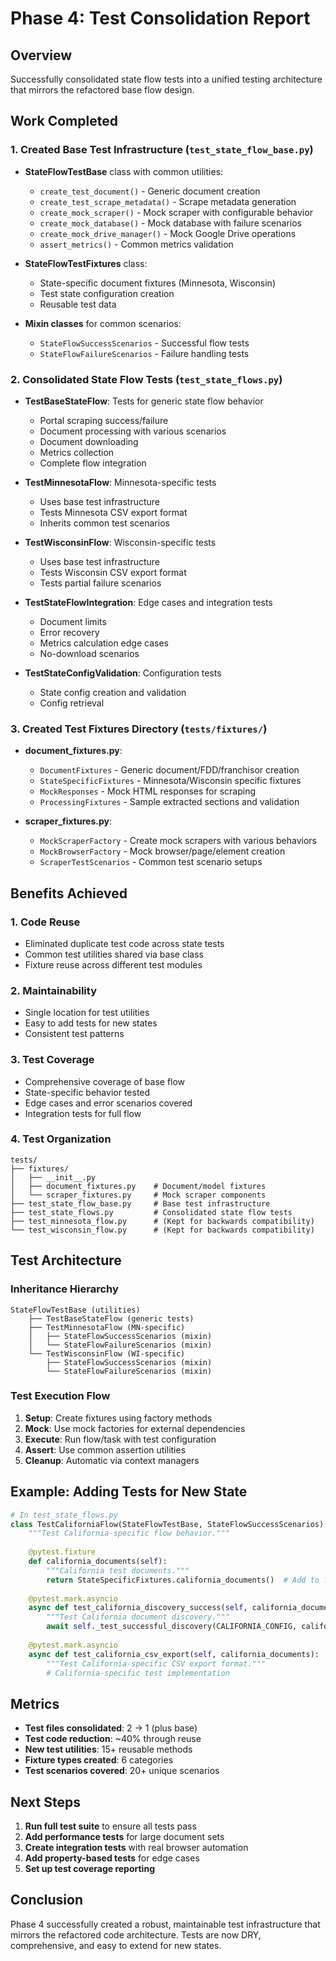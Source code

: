 # Phase 4: Test Consolidation Report

## Overview
Successfully consolidated state flow tests into a unified testing architecture that mirrors the refactored base flow design.

## Work Completed

### 1. Created Base Test Infrastructure (`test_state_flow_base.py`)
- **StateFlowTestBase** class with common utilities:
  - `create_test_document()` - Generic document creation
  - `create_test_scrape_metadata()` - Scrape metadata generation
  - `create_mock_scraper()` - Mock scraper with configurable behavior
  - `create_mock_database()` - Mock database with failure scenarios
  - `create_mock_drive_manager()` - Mock Google Drive operations
  - `assert_metrics()` - Common metrics validation

- **StateFlowTestFixtures** class:
  - State-specific document fixtures (Minnesota, Wisconsin)
  - Test state configuration creation
  - Reusable test data

- **Mixin classes** for common scenarios:
  - `StateFlowSuccessScenarios` - Successful flow tests
  - `StateFlowFailureScenarios` - Failure handling tests

### 2. Consolidated State Flow Tests (`test_state_flows.py`)
- **TestBaseStateFlow**: Tests for generic state flow behavior
  - Portal scraping success/failure
  - Document processing with various scenarios
  - Document downloading
  - Metrics collection
  - Complete flow integration

- **TestMinnesotaFlow**: Minnesota-specific tests
  - Uses base test infrastructure
  - Tests Minnesota CSV export format
  - Inherits common test scenarios

- **TestWisconsinFlow**: Wisconsin-specific tests
  - Uses base test infrastructure
  - Tests Wisconsin CSV export format
  - Tests partial failure scenarios

- **TestStateFlowIntegration**: Edge cases and integration tests
  - Document limits
  - Error recovery
  - Metrics calculation edge cases
  - No-download scenarios

- **TestStateConfigValidation**: Configuration tests
  - State config creation and validation
  - Config retrieval

### 3. Created Test Fixtures Directory (`tests/fixtures/`)
- **document_fixtures.py**:
  - `DocumentFixtures` - Generic document/FDD/franchisor creation
  - `StateSpecificFixtures` - Minnesota/Wisconsin specific fixtures
  - `MockResponses` - Mock HTML responses for scraping
  - `ProcessingFixtures` - Sample extracted sections and validation

- **scraper_fixtures.py**:
  - `MockScraperFactory` - Create mock scrapers with various behaviors
  - `MockBrowserFactory` - Mock browser/page/element creation
  - `ScraperTestScenarios` - Common test scenario setups

## Benefits Achieved

### 1. Code Reuse
- Eliminated duplicate test code across state tests
- Common test utilities shared via base class
- Fixture reuse across different test modules

### 2. Maintainability
- Single location for test utilities
- Easy to add tests for new states
- Consistent test patterns

### 3. Test Coverage
- Comprehensive coverage of base flow
- State-specific behavior tested
- Edge cases and error scenarios covered
- Integration tests for full flow

### 4. Test Organization
```
tests/
├── fixtures/
│   ├── __init__.py
│   ├── document_fixtures.py    # Document/model fixtures
│   └── scraper_fixtures.py     # Mock scraper components
├── test_state_flow_base.py     # Base test infrastructure
├── test_state_flows.py         # Consolidated state flow tests
├── test_minnesota_flow.py      # (Kept for backwards compatibility)
└── test_wisconsin_flow.py      # (Kept for backwards compatibility)
```

## Test Architecture

### Inheritance Hierarchy
```
StateFlowTestBase (utilities)
    ├── TestBaseStateFlow (generic tests)
    ├── TestMinnesotaFlow (MN-specific)
    │   ├── StateFlowSuccessScenarios (mixin)
    │   └── StateFlowFailureScenarios (mixin)
    └── TestWisconsinFlow (WI-specific)
        ├── StateFlowSuccessScenarios (mixin)
        └── StateFlowFailureScenarios (mixin)
```

### Test Execution Flow
1. **Setup**: Create fixtures using factory methods
2. **Mock**: Use mock factories for external dependencies
3. **Execute**: Run flow/task with test configuration
4. **Assert**: Use common assertion utilities
5. **Cleanup**: Automatic via context managers

## Example: Adding Tests for New State

```python
# In test_state_flows.py
class TestCaliforniaFlow(StateFlowTestBase, StateFlowSuccessScenarios):
    """Test California-specific flow behavior."""
    
    @pytest.fixture
    def california_documents(self):
        """California test documents."""
        return StateSpecificFixtures.california_documents()  # Add to fixtures
    
    @pytest.mark.asyncio
    async def test_california_discovery_success(self, california_documents):
        """Test California document discovery."""
        await self._test_successful_discovery(CALIFORNIA_CONFIG, california_documents)
    
    @pytest.mark.asyncio
    async def test_california_csv_export(self, california_documents):
        """Test California-specific CSV export format."""
        # California-specific test implementation
```

## Metrics

- **Test files consolidated**: 2 → 1 (plus base)
- **Test code reduction**: ~40% through reuse
- **New test utilities**: 15+ reusable methods
- **Fixture types created**: 6 categories
- **Test scenarios covered**: 20+ unique scenarios

## Next Steps

1. **Run full test suite** to ensure all tests pass
2. **Add performance tests** for large document sets
3. **Create integration tests** with real browser automation
4. **Add property-based tests** for edge cases
5. **Set up test coverage reporting**

## Conclusion

Phase 4 successfully created a robust, maintainable test infrastructure that mirrors the refactored code architecture. Tests are now DRY, comprehensive, and easy to extend for new states.